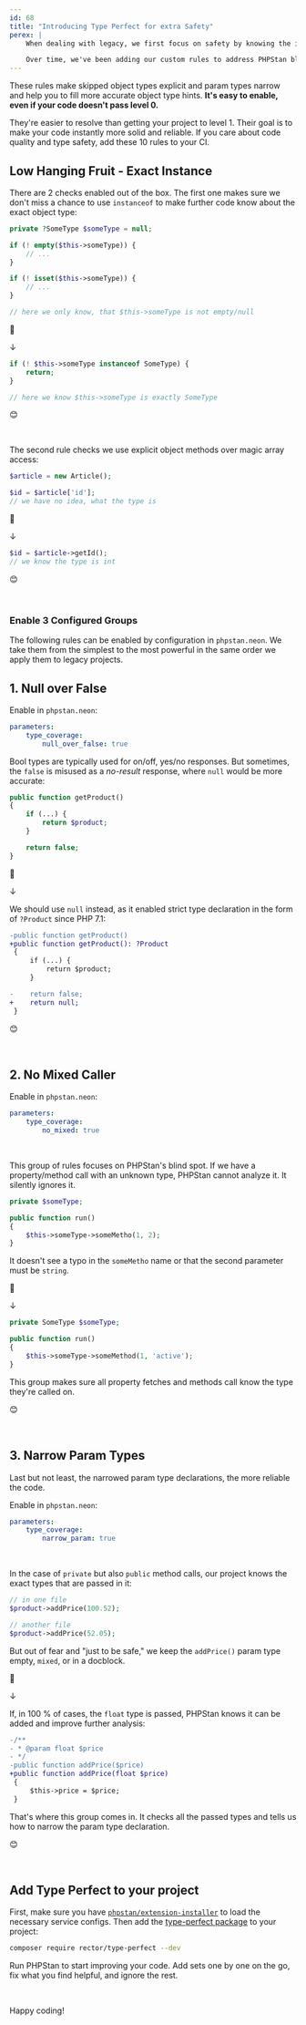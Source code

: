 ```yaml
---
id: 68
title: "Introducing Type Perfect for extra Safety"
perex: |
    When dealing with legacy, we first focus on safety by knowing the important types. Code must have reliable type declarations to be refactored safely.

    Over time, we've been adding our custom rules to address PHPStan blind spots first. Today, we're proud to publish them in one solid package.
---
```


These rules make skipped object types explicit and param types narrow and help you to fill more accurate object type hints. **It's easy to enable, even if your code doesn't pass level 0.**

They're easier to resolve than getting your project to level 1. Their goal is to make your code instantly more solid and reliable. If you care about code quality and type safety, add these 10 rules to your CI.

## Low Hanging Fruit - Exact Instance

There are 2 checks enabled out of the box. The first one makes sure we don't miss a chance to use `instanceof` to make further code know about the exact object type:

```php
private ?SomeType $someType = null;

if (! empty($this->someType)) {
    // ...
}

if (! isset($this->someType)) {
    // ...
}

// here we only know, that $this->someType is not empty/null
```

🙅

↓


```php
if (! $this->someType instanceof SomeType) {
    return;
}

// here we know $this->someType is exactly SomeType
```

😊

<br>

The second rule checks we use explicit object methods over magic array access:

```php
$article = new Article();

$id = $article['id'];
// we have no idea, what the type is
```

🙅

↓

```php
$id = $article->getId();
// we know the type is int
```

😊

<br>

### Enable 3 Configured Groups

The following rules can be enabled by configuration in `phpstan.neon`. We take them from the simplest to the most powerful in the same order we apply them to legacy projects.


## 1. Null over False

Enable in `phpstan.neon`:

```yaml
parameters:
    type_coverage:
        null_over_false: true
```

Bool types are typically used for on/off, yes/no responses. But sometimes, the `false` is misused as a *no-result* response, where `null` would be more accurate:

```php
public function getProduct()
{
    if (...) {
        return $product;
    }

    return false;
}
```

🙅

↓

We should use `null` instead, as it enabled strict type declaration in the form of `?Product` since PHP 7.1:

```diff
-public function getProduct()
+public function getProduct(): ?Product
 {
     if (...) {
         return $product;
     }

-    return false;
+    return null;
 }
```

😊

<br>

## 2. No Mixed Caller

Enable in `phpstan.neon`:

```yaml
parameters:
    type_coverage:
        no_mixed: true
```

<br>

This group of rules focuses on PHPStan's blind spot. If we have a property/method call with an unknown type, PHPStan cannot analyze it. It silently ignores it.

```php
private $someType;

public function run()
{
    $this->someType->someMetho(1, 2);
}
```

It doesn't see a typo in the `someMetho` name or that the second parameter must be `string`.

🙅

↓


```php
private SomeType $someType;

public function run()
{
    $this->someType->someMethod(1, 'active');
}
```

This group makes sure all property fetches and methods call know the type they're called on.

😊

<br>

## 3. Narrow Param Types

Last but not least, the narrowed param type declarations, the more reliable the code.

Enable in `phpstan.neon`:

```yaml
parameters:
    type_coverage:
        narrow_param: true
```

<br>

In the case of `private` but also `public` method calls, our project knows the exact types that are passed in it:

```php
// in one file
$product->addPrice(100.52);

// another file
$product->addPrice(52.05);
```

But out of fear and "just to be safe," we keep the `addPrice()` param type empty, `mixed`, or in a docblock.

🙅

↓

If, in 100 % of cases, the `float` type is passed, PHPStan knows it can be added and improve further analysis:

```diff
-/**
- * @param float $price
- */
-public function addPrice($price)
+public function addPrice(float $price)
 {
     $this->price = $price;
 }
```

That's where this group comes in. It checks all the passed types and tells us how to narrow the param type declaration.

😊

<br>

## Add Type Perfect to your project

First, make sure you have  [`phpstan/extension-installer`](https://github.com/phpstan/extension-installer#usage) to load the necessary service configs. Then add the [type-perfect package](https://github.com/rectorphp/type-perfect/) to your project:

```bash
composer require rector/type-perfect --dev
```

Run PHPStan to start improving your code. Add sets one by one on the go, fix what you find helpful, and ignore the rest.

<br>

Happy coding!
